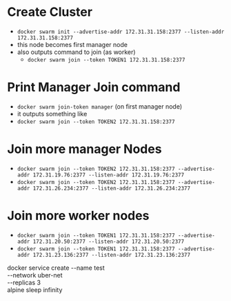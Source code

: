 # Create Cluster
- `docker swarm init --advertise-addr 172.31.31.158:2377 --listen-addr 172.31.31.158:2377`
- this node becomes first manager node
- also outputs command to join (as worker)
  - `docker swarm join --token TOKEN1 172.31.31.158:2377`

# Print Manager Join command
- `docker swarm join-token manager` (on first manager node)
- it outputs something like
 - `docker swarm join --token TOKEN2 172.31.31.158:2377`

# Join more manager Nodes
- `docker swarm join --token TOKEN2 172.31.31.158:2377 --advertise-addr 172.31.19.76:2377 --listen-addr 172.31.19.76:2377`
- `docker swarm join --token TOKEN2 172.31.31.158:2377 --advertise-addr 172.31.26.234:2377 --listen-addr 172.31.26.234:2377`

# Join more worker nodes
- `docker swarm join --token TOKEN1 172.31.31.158:2377 --advertise-addr 172.31.20.50:2377 --listen-addr 172.31.20.50:2377`
- `docker swarm join --token TOKEN1 172.31.31.158:2377 --advertise-addr 172.31.23.136:2377 --listen-addr 172.31.23.136:2377`

docker service create --name test \
   --network uber-net \
   --replicas 3 \
   alpine sleep infinity
